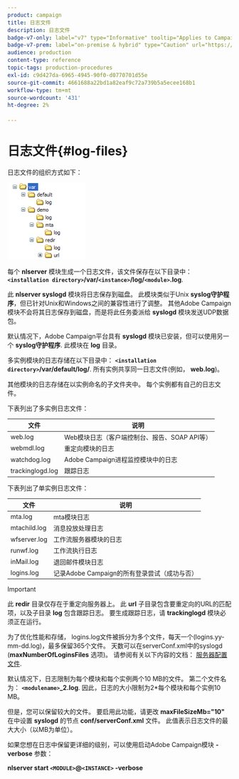 ```yaml
---
product: campaign
title: 日志文件
description: 日志文件
badge-v7-only: label="v7" type="Informative" tooltip="Applies to Campaign Classic v7 only"
badge-v7-prem: label="on-premise & hybrid" type="Caution" url="https://experienceleague.adobe.com/docs/campaign-classic/using/installing-campaign-classic/architecture-and-hosting-models/hosting-models-lp/hosting-models.html" tooltip="Applies to on-premise and hybrid deployments only"
audience: production
content-type: reference
topic-tags: production-procedures
exl-id: c9d427da-6965-4945-90f0-d0770701d55e
source-git-commit: 4661688a22bd1a82eaf9c72a739b5a5ecee168b1
workflow-type: tm+mt
source-wordcount: '431'
ht-degree: 2%

---
```


# 日志文件{#log-files}



日志文件的组织方式如下：

![](assets/d_ncs_directory.png)

每个 **nlserver** 模块生成一个日志文件，该文件保存在以下目录中： **`<installation directory>`/var/`<instance>`/log/`<module>`.log**.

此 **nlserver syslogd** 模块将日志保存到磁盘。 此模块类似于Unix **syslog守护程序**，但已针对Unix和Windows之间的兼容性进行了调整。 其他Adobe Campaign模块不会将其日志保存到磁盘，而是将此任务委派给 **syslogd** 模块发送UDP数据包。

默认情况下，Adobe Campaign平台具有 **syslogd** 模块已安装，但可以使用另一个 **syslog守护程序**. 此模块在 **log** 目录。

多实例模块的日志存储在以下目录中： **`<installation directory>`/var/default/log/**. 所有实例共享同一日志文件(例如， **web.log**)。

其他模块的日志存储在以实例命名的子文件夹中。 每个实例都有自己的日志文件。

下表列出了多实例日志文件：

| 文件 | 说明 |
|---|---|
| web.log | Web模块日志（客户端控制台、报告、SOAP API等） |
| webmdl.log | 重定向模块的日志 |
| watchdog.log | Adobe Campaign进程监控模块中的日志 |
| trackinglogd.log | 跟踪日志 |

下表列出了单实例日志文件：

| 文件 | 说明 |
|---|---|
| mta.log | mta模块日志 |
| mtachild.log | 消息投放处理日志 |
| wfserver.log | 工作流服务器模块的日志 |
| runwf.log | 工作流执行日志 |
| inMail.log | 退回邮件模块日志 |
| logins.log | 记录Adobe Campaign的所有登录尝试（成功与否） |

>[!IMPORTANT]
>
>此 **redir** 目录仅存在于重定向服务器上。 此 **url** 子目录包含要重定向的URL的匹配项，以及子目录 **log** 包含跟踪日志。 要生成跟踪日志，请 **trackinglogd** 模块必须正在运行。

为了优化性能和存储， logins.log文件被拆分为多个文件，每天一个(logins.yy-mm-dd.log)，最多保留365个文件。 天数可以在serverConf.xml中的syslogd (**maxNumberOfLoginsFiles** 选项)。 请参阅有关以下内容的文档： [服务器配置文件](../../installation/using/the-server-configuration-file.md#syslogd).

默认情况下，日志限制为每个模块和每个实例两个10 MB的文件。 第二个文件名为： **`<modulename>`_2.log**. 因此，日志的大小限制为2&#42;每个模块和每个实例10 MB。

但是，您可以保留较大的文件。 要启用此功能，请更改 **maxFileSizeMb=&quot;10&quot;** 在中设置 **syslogd** 的节点 **conf/serverConf.xml** 文件。 此值表示日志文件的最大大小（以MB为单位）。

如果您想在日志中保留更详细的级别，可以使用启动Adobe Campaign模块 **-verbose** 参数：

**nlserver start `<MODULE>`@`<INSTANCE>` -verbose**
